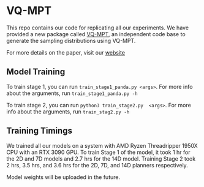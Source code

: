 # VQ-MPT
This repo contains our code for replicating all our experiments. We have provided a new package called [VQ-MPT](https://github.com/jacobjj/vqmpt), an independent code base to generate the sampling distributions using VQ-MPT.

For more details on the paper, visit our [website](https://sites.google.com/ucsd.edu/vq-mpt/home)
## Model Training

To train stage 1, you can run `train_stage1_panda.py <args>`. For more info about the arguments, run `train_stage1_panda.py -h`

To train stage 2, you can run `python3 train_stage2.py  <args>`. For more info about the arguments, run `train_stag2.py -h`

## Training Timings

We trained all our models on a system with AMD Ryzen Threadripper 1950X CPU with an RTX 3090 GPU. To train Stage 1 of the model, it took 1 hr for the 2D and 7D models and 2.7 hrs for the 14D model. Training Stage 2 took 2 hrs, 3.5 hrs, and 3.6 hrs for the 2D, 7D, and 14D planners respectively.

Model weights will be uploaded in the future.

